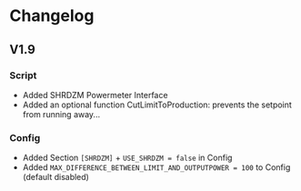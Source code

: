 # Changelog
## V1.9
### Script
* Added SHRDZM Powermeter Interface 
* Added an optional function CutLimitToProduction: prevents the setpoint from running away... 
### Config
* Added Section `[SHRDZM]` + `USE_SHRDZM = false` in Config 
* Added `MAX_DIFFERENCE_BETWEEN_LIMIT_AND_OUTPUTPOWER = 100` to Config (default disabled)
